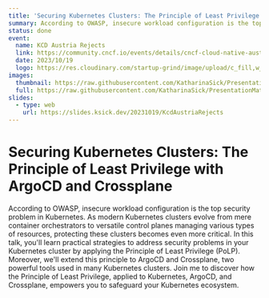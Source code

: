 ```yaml
---
title: 'Securing Kubernetes Clusters: The Principle of Least Privilege with ArgoCD and Crossplane'
summary: According to OWASP, insecure workload configuration is the top security problem in Kubernetes. As modern Kubernetes clusters evolve from mere container orchestrators to versatile control planes managing various types of resources, protecting these clusters becomes even more critical.
status: done
event:
  name: KCD Austria Rejects
  link: https://community.cncf.io/events/details/cncf-cloud-native-austria-presents-meetup-kcd-2nd-chance-edition-2023/
  date: 2023/10/19
  logo: https://res.cloudinary.com/startup-grind/image/upload/c_fill,w_500,h_500,g_center/c_fill,dpr_2.0,f_auto,g_center,q_auto:good/v1/gcs/platform-data-cncf/events/rejects-logo.png
images:
  thumbnail: https://raw.githubusercontent.com/KatharinaSick/PresentationMaterials/main/20231019-KcdAustriaRejects/images/thumbnail.jpeg
  full: https://raw.githubusercontent.com/KatharinaSick/PresentationMaterials/main/20231019-KcdAustriaRejects/images/full.jpeg
slides:
  - type: web
    url: https://slides.ksick.dev/20231019/KcdAustriaRejects
---
```


# Securing Kubernetes Clusters: The Principle of Least Privilege with ArgoCD and Crossplane

According to OWASP, insecure workload configuration is the top security problem in Kubernetes. As modern Kubernetes
clusters evolve from mere container orchestrators to versatile control planes managing various types of resources,
protecting these clusters becomes even more critical. In this talk, you'll learn practical strategies to address
security problems in your Kubernetes cluster by applying the Principle of Least Privilege (PoLP). Moreover, we'll extend
this principle to ArgoCD and Crossplane, two powerful tools used in many Kubernetes clusters. Join me to discover how
the Principle of Least Privilege, applied to Kubernetes, ArgoCD, and Crossplane, empowers you to safeguard your
Kubernetes ecosystem.
